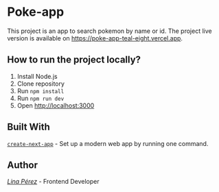 # Poke-app

This project is an app to search pokemon by name or id. The project live version is available on <https://poke-app-teal-eight.vercel.app>.

## How to run the project locally?

1. Install Node.js
2. Clone repository
3. Run `npm install`
4. Run `npm run dev`
5. Open <http://localhost:3000>

## Built With

[`create-next-app`](https://github.com/vercel/next.js/tree/canary/packages/create-next-app) - Set up a modern web app by running one command.

## Author

[*Lina Pérez*](https://github.com/linapv18) - Frontend Developer